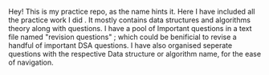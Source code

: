 Hey! This is my practice repo, as the name hints it.
Here I have included all the practice work I did .
It mostly contains data structures and algorithms theory along with questions. 
I have a pool of Important questions in a text file  named "revision questions" ;
which could be benificial to revise a handful of important DSA questions.
I have also organised seperate questions with the respective Data structure or algorithm name, for the ease of navigation.
